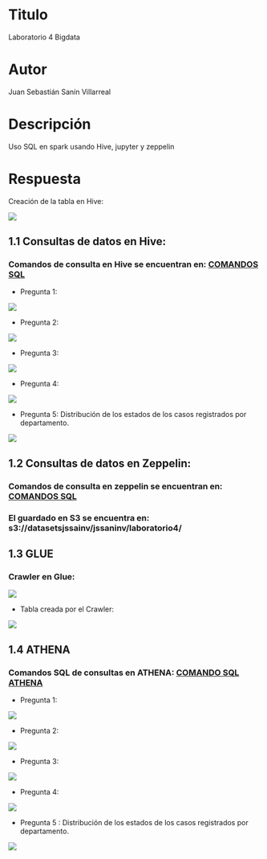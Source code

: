 # Titulo

Laboratorio 4 Bigdata

# Autor

Juan Sebastián Sanín Villarreal

# Descripción

Uso SQL en spark usando Hive, jupyter y zeppelin


# Respuesta

Creación de la tabla en Hive:

![](https://i.ibb.co/h2w2yD2/Tabla-Covid.png)

## 1.1 Consultas de datos en Hive:

### Comandos de consulta en Hive se encuentran en: [COMANDOS SQL](https://github.com/sanin08/ST0263jssaninv/blob/main/BigData/Laboratorios/Laboratorio4/Laboratorio%204%20BigData.txt)

* Pregunta 1:

![](https://i.ibb.co/s3fTmFR/Pregunta-1.png)

* Pregunta 2: 

![](https://i.ibb.co/s3fTmFR/Pregunta-1.png)

* Pregunta 3:

![](https://i.ibb.co/ngVYRLL/Pregunta-3.png)

* Pregunta 4:

![](https://i.ibb.co/4PfqzHC/Pregunta-4.png)

* Pregunta 5: Distribución de los estados de los casos registrados por departamento.

![](https://i.ibb.co/CzcjXZF/Pregunta-5.png)

## 1.2 Consultas de datos en Zeppelin:

### Comandos de consulta en zeppelin se encuentran en: [COMANDOS SQL](https://github.com/sanin08/ST0263jssaninv/blob/main/BigData/Laboratorios/Laboratorio4/Laboratorio%204%20BigData%20zeppelin.txt)

### El guardado en S3 se encuentra en: s3://datasetsjssainv/jssaninv/laboratorio4/


## 1.3 GLUE 
### Crawler en Glue:

![](https://i.ibb.co/M61xJC4/GLUE.png)

* Tabla creada por el Crawler:

![](https://i.ibb.co/VYbCLt7/Tabla-Glue.png)

## 1.4 ATHENA

### Comandos SQL de consultas en ATHENA: [COMANDO SQL ATHENA](https://github.com/sanin08/ST0263jssaninv/blob/main/BigData/Laboratorios/Laboratorio4/Laboratorio%204%20BigData%20ATHENA.txt)

* Pregunta 1:

![](https://i.ibb.co/BLGcvg8/Pregunta1-Athena.png)

* Pregunta 2: 

![](https://i.ibb.co/9rKV2gs/Pregunta2-zeppelin.png)

* Pregunta 3:

![](https://i.ibb.co/5x9QxK3/Pregunta3-zeppelin.png)

* Pregunta 4:

![](https://i.ibb.co/zVFmWvV/Pregunta4-zeppelin.png)

* Pregunta 5 : Distribución de los estados de los casos registrados por departamento.

![](https://i.ibb.co/hmDVBrG/Pregunta5-zeppelin.png)





